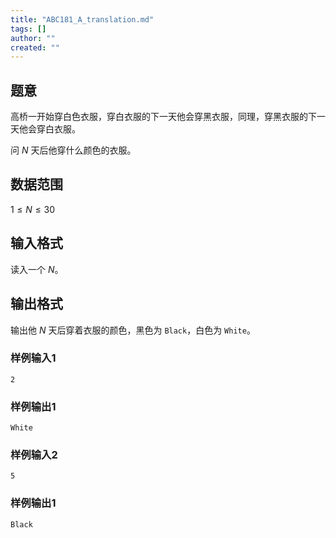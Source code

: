 ```yaml
---
title: "ABC181_A_translation.md"
tags: []
author: ""
created: ""
---
```


## 题意

高桥一开始穿白色衣服，穿白衣服的下一天他会穿黑衣服，同理，穿黑衣服的下一天他会穿白衣服。

问 $N$ 天后他穿什么颜色的衣服。

## 数据范围

$1\le N\le 30$
## 输入格式

读入一个 $N$。

## 输出格式

输出他 $N$ 天后穿着衣服的颜色，黑色为 `Black`，白色为 `White`。

### 样例输入1
```
2
```
### 样例输出1
```
White
```
### 样例输入2
```
5
```
### 样例输出1
```
Black
```


